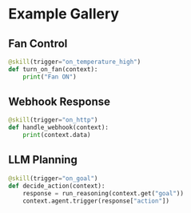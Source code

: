# Example Gallery

## Fan Control
```python
@skill(trigger="on_temperature_high")
def turn_on_fan(context):
    print("Fan ON")
```

## Webhook Response
```python
@skill(trigger="on_http")
def handle_webhook(context):
    print(context.data)
```

## LLM Planning
```python
@skill(trigger="on_goal")
def decide_action(context):
    response = run_reasoning(context.get("goal"))
    context.agent.trigger(response["action"])
```